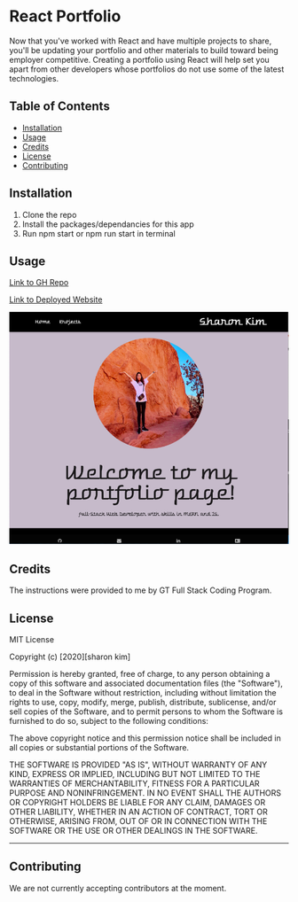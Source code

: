 # React Portfolio

Now that you've worked with React and have multiple projects to share, you'll be updating your portfolio and other materials to build toward being employer competitive. Creating a portfolio using React will help set you apart from other developers whose portfolios do not use some of the latest technologies.

## Table of Contents

- [Installation](#installation)
- [Usage](#usage)
- [Credits](#credits)
- [License](#license)
- [Contributing](#contributing)

## Installation

1. Clone the repo
2. Install the packages/dependancies for this app
3. Run npm start or npm run start in terminal

## Usage

[Link to GH Repo](https://github.com/sharonkim09/react-portfolio)

[Link to Deployed Website](https://arcane-river-76046.herokuapp.com/)

![Screenshot of portfolio](./client/public/react-portfolio.png)

## Credits

The instructions were provided to me by GT Full Stack Coding Program.

## License

MIT License

Copyright (c) [2020][sharon kim]

Permission is hereby granted, free of charge, to any person obtaining a copy
of this software and associated documentation files (the "Software"), to deal
in the Software without restriction, including without limitation the rights
to use, copy, modify, merge, publish, distribute, sublicense, and/or sell
copies of the Software, and to permit persons to whom the Software is
furnished to do so, subject to the following conditions:

The above copyright notice and this permission notice shall be included in all
copies or substantial portions of the Software.

THE SOFTWARE IS PROVIDED "AS IS", WITHOUT WARRANTY OF ANY KIND, EXPRESS OR
IMPLIED, INCLUDING BUT NOT LIMITED TO THE WARRANTIES OF MERCHANTABILITY,
FITNESS FOR A PARTICULAR PURPOSE AND NONINFRINGEMENT. IN NO EVENT SHALL THE
AUTHORS OR COPYRIGHT HOLDERS BE LIABLE FOR ANY CLAIM, DAMAGES OR OTHER
LIABILITY, WHETHER IN AN ACTION OF CONTRACT, TORT OR OTHERWISE, ARISING FROM,
OUT OF OR IN CONNECTION WITH THE SOFTWARE OR THE USE OR OTHER DEALINGS IN THE
SOFTWARE.

---

## Contributing

We are not currently accepting contributors at the moment.

